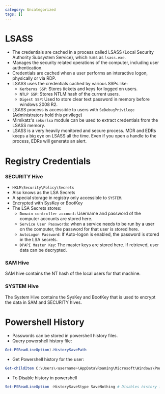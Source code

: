 ```yaml
---
category: Uncategorized
tags: []
---
```

# LSASS
- The credentials are cached in a process called LSASS (Local Security Authority Subsystem Service), which runs as `lsass.exe`.
- Manages the security related operations of the computer, including user authentication.
- Credentials are cached when a user performs an interactive logon, physically or via RDP.
- LSASS uses the credentials cached by various SSPs like:
	- `Kerberos SSP`: Stores tickets and keys for logged on users.
	- `NTLP SSP`: Stores NTLM hash of the current users.
	- `Digest SSP`: Used to store clear text password in memory before windows 2008 R2. 
- LSASS process is accessible to users with `SeDebugPrivilege` (Administrators hold this privilege)
- Mimikatz's `sekurlsa` module can be used to extract credentials from the LSASS memory.
- LSASS is a very heavily monitored and secure process. MDR and EDRs keeps a big eye on LSASS all the time. Even if you open a handle to the process, EDRs will generate an alert.
# Registry Credentials
### SECURITY Hive
- `HKLM\Security\Policy\Secrets`
- Also knows as the LSA Secrets
- A special storage in registry only accessible to `SYSTEM`.
- Encrypted with SysKey or BootKey
- The LSA Secrets stores:
	- `Domain controller account`: Username and password of the computer accounts are stored here. 
	- `Service User Passwords`: when a service needs to be run by a user on the computer, the password for that user is stored here. 
	- `AutoLogon Password`: If Auto-logon is enabled, the password is stored in the LSA secrets.
	- `DPAPI Master Key`:  The master keys are stored here. If retrieved, user data can be decrypted.
### SAM Hive
SAM hive contains the NT hash of the local users for that machine. 
### SYSTEM Hive
The System Hive contains the SysKey and BootKey that is used to encrypt the data in SAM and SECURITY hives.
# Powershell History
- Passwords can be stored in powershell history files.
- Query powershell history file:
```powershell
Get-PSReadLineOption).HistorySavePath
```
- Get Powershell history for the user:
```powershell
Get-childItem C:\Users\<username>\AppData\Roaming\Microsoft\Windows\Powershell\PSReadLine\ConsoleHost_history.txt
```

- To Disable history in powershell
```powershell
Set-PSReadLineOption -HistorySaveStype SaveNothing # Disables history in powershell
```